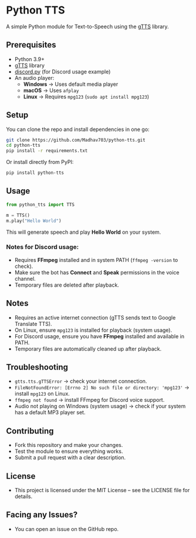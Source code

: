 # Python TTS  

A simple Python module for Text-to-Speech using the [gTTS](https://pypi.org/project/gTTS/) library.  

## Prerequisites  

- Python 3.9+  
- [gTTS](https://pypi.org/project/gTTS/) library  
- [discord.py](https://pypi.org/project/discord.py/) (for Discord usage example)  
- An audio player:  
  - **Windows** → Uses default media player  
  - **macOS** → Uses `afplay`  
  - **Linux** → Requires `mpg123` (`sudo apt install mpg123`)  

## Setup  

You can clone the repo and install dependencies in one go:  

```bash
git clone https://github.com/Madhav703/python-tts.git
cd python-tts
pip install -r requirements.txt
```

Or install directly from PyPI:  

```bash
pip install python-tts
```

## Usage  

```python
from python_tts import TTS

m = TTS()
m.play("Hello World")
```

This will generate speech and play **Hello World** on your system.  

### Notes for Discord usage:
- Requires **FFmpeg** installed and in system PATH (`ffmpeg -version` to check).  
- Make sure the bot has **Connect** and **Speak** permissions in the voice channel.  
- Temporary files are deleted after playback.  

## Notes  

- Requires an active internet connection (gTTS sends text to Google Translate TTS).  
- On Linux, ensure `mpg123` is installed for playback (system usage).  
- For Discord usage, ensure you have **FFmpeg** installed and available in PATH.  
- Temporary files are automatically cleaned up after playback.  

## Troubleshooting  

- `gtts.tts.gTTSError` → check your internet connection.  
- `FileNotFoundError: [Errno 2] No such file or directory: 'mpg123'` → install `mpg123` on Linux.  
- `ffmpeg not found` → install FFmpeg for Discord voice support.  
- Audio not playing on Windows (system usage) → check if your system has a default MP3 player set.  

## Contributing  

- Fork this repository and make your changes.  
- Test the module to ensure everything works.  
- Submit a pull request with a clear description.  

## License  

- This project is licensed under the MIT License – see the LICENSE file for details.  

## Facing any Issues?  

- You can open an issue on the GitHub repo.  
